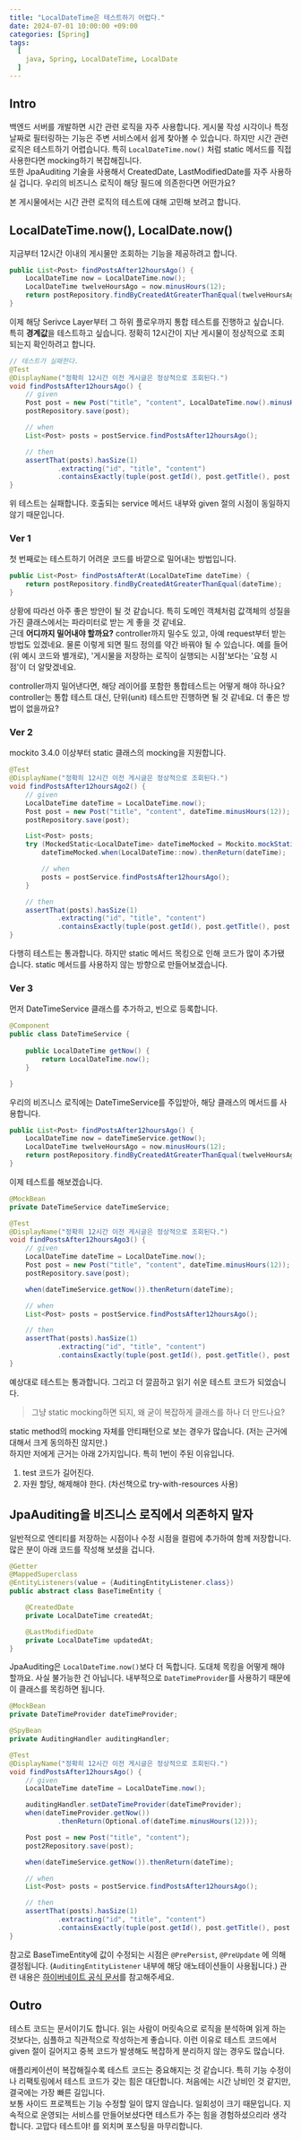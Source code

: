 ```yaml
---
title: "LocalDateTime은 테스트하기 어렵다."
date: 2024-07-01 10:00:00 +09:00
categories: [Spring]
tags:
  [
    java, Spring, LocalDateTime, LocalDate
  ]
---
```


## Intro
백엔드 서버를 개발하면 시간 관련 로직을 자주 사용합니다. 게시물 작성 시각이나 특정 날짜로 필터링하는 기능은 주변 서비스에서 쉽게 찾아볼 수 있습니다.
하지만 시간 관련 로직은 테스트하기 어렵습니다. 특히 `LocalDateTime.now()` 처럼 static 메서드를 직접 사용한다면 mocking하기 복잡해집니다.<br>
또한 JpaAuditing 기술을 사용해서 CreatedDate, LastModifiedDate를 자주 사용하실 겁니다. 우리의 비즈니스 로직이 해당 필드에 의존한다면 어떤가요?

본 게시물에서는 시간 관련 로직의 테스트에 대해 고민해 보려고 합니다.


## LocalDateTime.now(), LocalDate.now()
지금부터 12시간 이내의 게시물만 조회하는 기능을 제공하려고 합니다.
```java
public List<Post> findPostsAfter12hoursAgo() {
    LocalDateTime now = LocalDateTime.now();
    LocalDateTime twelveHoursAgo = now.minusHours(12);
    return postRepository.findByCreatedAtGreaterThanEqual(twelveHoursAgo);
}
```

이제 해당 Serivce Layer부터 그 하위 플로우까지 통합 테스트를 진행하고 싶습니다.<br>
특히 **경계값**을 테스트하고 싶습니다. 정확히 12시간이 지난 게시물이 정상적으로 조회되는지 확인하려고 합니다.

```java
// 테스트가 실패한다.
@Test
@DisplayName("정확히 12시간 이전 게시글은 정상적으로 조회된다.")
void findPostsAfter12hoursAgo() {
    // given
    Post post = new Post("title", "content", LocalDateTime.now().minusHours(12));
    postRepository.save(post);

    // when
    List<Post> posts = postService.findPostsAfter12hoursAgo();

    // then
    assertThat(posts).hasSize(1)
            .extracting("id", "title", "content")
            .containsExactly(tuple(post.getId(), post.getTitle(), post.getContent()));
}
```
위 테스트는 실패합니다. 호출되는 service 메서드 내부와 given 절의 시점이 동일하지 않기 때문입니다.

### Ver 1
첫 번째로는 테스트하기 어려운 코드를 바깥으로 밀어내는 방법입니다.
```java
public List<Post> findPostsAfterAt(LocalDateTime dateTime) {
    return postRepository.findByCreatedAtGreaterThanEqual(dateTime);
}
```
상황에 따라선 아주 좋은 방안이 될 것 같습니다. 특히 도메인 객체처럼 값객체의 성질을 가진 클래스에서는 파라미터로 받는 게 좋을 것 같네요.<br>
근데 **어디까지 밀어내야 할까요?** controller까지 밀수도 있고, 아예 request부터 받는 방법도 있겠네요. 물론 이렇게 되면 필드 정의를 약간 바꿔야 될 수 있습니다. 예를 들어(위 예시 코드와 별개로), '게시물을 저장하는 로직이 실행되는 시점'보다는 '요청 시점'이 더 알맞겠네요.

controller까지 밀어낸다면, 해당 레이어를 포함한 통합테스트는 어떻게 해야 하나요? controller는 통합 테스트 대신, 단위(unit) 테스트만 진행하면 될 것 같네요. 더 좋은 방법이 없을까요?


### Ver 2
mockito 3.4.0 이상부터 static 클래스의 mocking을 지원합니다.

```java
@Test
@DisplayName("정확히 12시간 이전 게시글은 정상적으로 조회된다.")
void findPostsAfter12hoursAgo2() {
    // given
    LocalDateTime dateTime = LocalDateTime.now();
    Post post = new Post("title", "content", dateTime.minusHours(12));
    postRepository.save(post);

    List<Post> posts;
    try (MockedStatic<LocalDateTime> dateTimeMocked = Mockito.mockStatic(LocalDateTime.class)) {
        dateTimeMocked.when(LocalDateTime::now).thenReturn(dateTime);

        // when
        posts = postService.findPostsAfter12hoursAgo();
    }

    // then
    assertThat(posts).hasSize(1)
            .extracting("id", "title", "content")
            .containsExactly(tuple(post.getId(), post.getTitle(), post.getContent()));
}
```
다행히 테스트는 통과합니다. 하지만 static 메서드 목킹으로 인해 코드가 많이 추가됐습니다. static 메서드를 사용하지 않는 방향으로 만들어보겠습니다.

### Ver 3
먼저 DateTimeService 클래스를 추가하고, 빈으로 등록합니다.

```java
@Component
public class DateTimeService {
    
    public LocalDateTime getNow() {
        return LocalDateTime.now();
    }

}
```

우리의 비즈니스 로직에는 DateTimeService를 주입받아, 해당 클래스의 메서드를 사용합니다.
```java
public List<Post> findPostsAfter12hoursAgo() {
    LocalDateTime now = dateTimeService.getNow();
    LocalDateTime twelveHoursAgo = now.minusHours(12);
    return postRepository.findByCreatedAtGreaterThanEqual(twelveHoursAgo);
}
```

이제 테스트를 해보겠습니다.
```java
@MockBean
private DateTimeService dateTimeService;

@Test
@DisplayName("정확히 12시간 이전 게시글은 정상적으로 조회된다.")
void findPostsAfter12hoursAgo3() {
    // given
    LocalDateTime dateTime = LocalDateTime.now();
    Post post = new Post("title", "content", dateTime.minusHours(12));
    postRepository.save(post);

    when(dateTimeService.getNow()).thenReturn(dateTime);

    // when
    List<Post> posts = postService.findPostsAfter12hoursAgo();

    // then
    assertThat(posts).hasSize(1)
            .extracting("id", "title", "content")
            .containsExactly(tuple(post.getId(), post.getTitle(), post.getContent()));
}
```
예상대로 테스트는 통과합니다. 그리고 더 깔끔하고 읽기 쉬운 테스트 코드가 되었습니다.

> 그냥 static mocking하면 되지, 왜 굳이 복잡하게 클래스를 하나 더 만드나요?

static method의 mocking 자체를 안티패턴으로 보는 경우가 많습니다. (저는 근거에 대해서 크게 동의하진 않지만.)<br>
하지만 저에게 근거는 아래 2가지입니다. 특히 1번이 주된 이유입니다.
1. test 코드가 길어진다.
2. 자원 할당, 해제해야 한다. (차선책으로 try-with-resources 사용)


## JpaAuditing을 비즈니스 로직에서 의존하지 말자
일반적으로 엔티티를 저장하는 시점이나 수정 시점을 컬럼에 추가하여 함께 저장합니다. 많은 분이 아래 코드를 작성해 보셨을 겁니다.
```java
@Getter
@MappedSuperclass
@EntityListeners(value = {AuditingEntityListener.class})
public abstract class BaseTimeEntity {

    @CreatedDate
    private LocalDateTime createdAt;

    @LastModifiedDate
    private LocalDateTime updatedAt;
}
```

JpaAuditing은 `LocalDateTime.now()`보다 더 독합니다. 도대체 목킹을 어떻게 해야 할까요.
사실 불가능한 건 아닙니다. 내부적으로 `DateTimeProvider`를 사용하기 때문에 이 클래스를 목킹하면 됩니다.
```java
@MockBean
private DateTimeProvider dateTimeProvider;

@SpyBean
private AuditingHandler auditingHandler;

@Test
@DisplayName("정확히 12시간 이전 게시글은 정상적으로 조회된다.")
void findPostsAfter12hoursAgo() {
    // given
    LocalDateTime dateTime = LocalDateTime.now();

    auditingHandler.setDateTimeProvider(dateTimeProvider);
    when(dateTimeProvider.getNow())
            .thenReturn(Optional.of(dateTime.minusHours(12)));

    Post post = new Post("title", "content");
    post2Repository.save(post);

    when(dateTimeService.getNow()).thenReturn(dateTime);

    // when
    List<Post> posts = postService.findPostsAfter12hoursAgo();

    // then
    assertThat(posts).hasSize(1)
            .extracting("id", "title", "content")
            .containsExactly(tuple(post.getId(), post.getTitle(), post.getContent()));
}
```
참고로 BaseTimeEntity에 값이 수정되는 시점은 `@PrePersist`, `@PreUpdate` 에 의해 결정됩니다. (`AuditingEntityListener` 내부에 해당 애노테이션들이 사용됩니다.) 관련 내용은 [하이버네이트 공식 문서](https://docs.jboss.org/hibernate/orm/6.5/userguide/html_single/Hibernate_User_Guide.html#events-jpa-callbacks)를 참고해주세요.



## Outro
테스트 코드는 문서이기도 합니다. 읽는 사람이 머릿속으로 로직을 분석하며 읽게 하는 것보다는, 심플하고 직관적으로 작성하는게 좋습니다.
이런 이유로 테스트 코드에서 given 절이 길어지고 중복 코드가 발생해도 복잡하게 분리하지 않는 경우도 많습니다.

애플리케이션이 복잡해질수록 테스트 코드는 중요해지는 것 같습니다. 특히 기능 수정이나 리팩토링에서 테스트 코드가 갖는 힘은 대단합니다. 처음에는 시간 낭비인 것 같지만, 결국에는 가장 빠른 길입니다.<br>
보통 사이드 프로젝트는 기능 수정할 일이 많지 않습니다. 일회성이 크기 때문입니다. 지속적으로 운영되는 서비스를 만들어보셨다면 테스트가 주는 힘을 경험하셨으리라 생각합니다. 고맙다 테스트야! 를 외치며 포스팅을 마무리합니다.